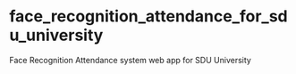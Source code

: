 # face_recognition_attendance_for_sdu_university
Face Recognition Attendance system web app for SDU University
